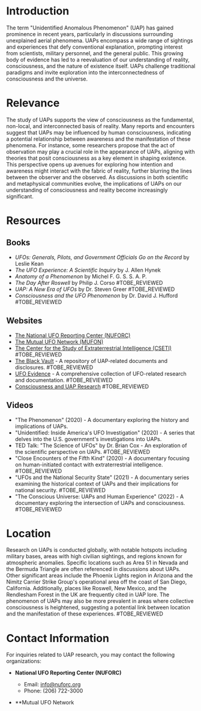 # Introduction

The term "Unidentified Anomalous Phenomenon" (UAP) has gained prominence in recent years, particularly in discussions surrounding unexplained aerial phenomena. UAPs encompass a wide range of sightings and experiences that defy conventional explanation, prompting interest from scientists, military personnel, and the general public. This growing body of evidence has led to a reevaluation of our understanding of reality, consciousness, and the nature of existence itself. UAPs challenge traditional paradigms and invite exploration into the interconnectedness of consciousness and the universe.

# Relevance

The study of UAPs supports the view of consciousness as the fundamental, non-local, and interconnected basis of reality. Many reports and encounters suggest that UAPs may be influenced by human consciousness, indicating a potential relationship between awareness and the manifestation of these phenomena. For instance, some researchers propose that the act of observation may play a crucial role in the appearance of UAPs, aligning with theories that posit consciousness as a key element in shaping existence. This perspective opens up avenues for exploring how intention and awareness might interact with the fabric of reality, further blurring the lines between the observer and the observed. As discussions in both scientific and metaphysical communities evolve, the implications of UAPs on our understanding of consciousness and reality become increasingly significant.

# Resources

## Books

- *UFOs: Generals, Pilots, and Government Officials Go on the Record* by Leslie Kean
- *The UFO Experience: A Scientific Inquiry* by J. Allen Hynek
- *Anatomy of a Phenomenon* by Michel F. G. S. S. A. P. 
- *The Day After Roswell* by Philip J. Corso #TOBE_REVIEWED
- *UAP: A New Era of UFOs* by Dr. Steven Greer #TOBE_REVIEWED
- *Consciousness and the UFO Phenomenon* by Dr. David J. Hufford #TOBE_REVIEWED

## Websites

- [The National UFO Reporting Center (NUFORC)](http://www.nuforc.org)
- [The Mutual UFO Network (MUFON)](https://www.mufon.com)
- [The Center for the Study of Extraterrestrial Intelligence (CSETI)](http://www.cseti.org) #TOBE_REVIEWED
- [The Black Vault](https://www.theblackvault.com) - A repository of UAP-related documents and disclosures. #TOBE_REVIEWED
- [UFO Evidence](http://www.ufoevidence.org) - A comprehensive collection of UFO-related research and documentation. #TOBE_REVIEWED
- [Consciousness and UAP Research](http://www.consciousness-uap.org) #TOBE_REVIEWED

## Videos

- "The Phenomenon" (2020) - A documentary exploring the history and implications of UAPs.
- "Unidentified: Inside America's UFO Investigation" (2020) - A series that delves into the U.S. government's investigations into UAPs.
- TED Talk: "The Science of UFOs" by Dr. Brian Cox - An exploration of the scientific perspective on UAPs. #TOBE_REVIEWED
- "Close Encounters of the Fifth Kind" (2020) - A documentary focusing on human-initiated contact with extraterrestrial intelligence. #TOBE_REVIEWED
- "UFOs and the National Security State" (2021) - A documentary series examining the historical context of UAPs and their implications for national security. #TOBE_REVIEWED
- "The Conscious Universe: UAPs and Human Experience" (2022) - A documentary exploring the intersection of UAPs and consciousness. #TOBE_REVIEWED

# Location

Research on UAPs is conducted globally, with notable hotspots including military bases, areas with high civilian sightings, and regions known for atmospheric anomalies. Specific locations such as Area 51 in Nevada and the Bermuda Triangle are often referenced in discussions about UAPs. Other significant areas include the Phoenix Lights region in Arizona and the Nimitz Carrier Strike Group's operational area off the coast of San Diego, California. Additionally, places like Roswell, New Mexico, and the Rendlesham Forest in the UK are frequently cited in UAP lore. The phenomenon of UAPs may also be more prevalent in areas where collective consciousness is heightened, suggesting a potential link between location and the manifestation of these experiences. #TOBE_REVIEWED

# Contact Information

For inquiries related to UAP research, you may contact the following organizations:

- **National UFO Reporting Center (NUFORC)**
  - Email: info@nuforc.org
  - Phone: (206) 722-3000

- **Mutual UFO Network
